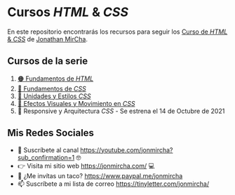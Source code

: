 # Cursos _HTML_ & _CSS_

En este repositorio encontrarás los recursos para seguir los [Curso de _HTML_ & _CSS_](https://www.youtube.com/playlist?list=PLvq-jIkSeTUZYcX9SYwVe7f66afwd9qk_) de [Jonathan MirCha](https://jonmircha.com/).

## Cursos de la serie

1. [🟠 Fundamentos de _HTML_](https://www.youtube.com/watch?v=-oK6zL01fNM)
1. [🔵 Fundamentos de _CSS_](https://www.youtube.com/watch?v=K3xmRF8ab1o)
1. [🔵 Unidades y Estilos _CSS_](https://www.youtube.com/watch?v=p_lT7AgpEMU)
1. [🔵 Efectos Visuales y Movimiento en _CSS_](https://www.youtube.com/watch?v=mVhoGXkDbMw)
1. 🔴 Responsive y Arquitectura _CSS_ - Se estrena el 14 de Octubre de 2021

## Mis Redes Sociales

- 🔔 Suscríbete al canal https://youtube.com/jonmircha?sub_confirmation=1 🤓
- 👉 Visita mi sitio web https://jonmircha.com/ 💻
- 🌮 ¿Me invítas un taco? https://www.paypal.me/jonmircha
- 📫 Suscríbete a mi lista de correo https://tinyletter.com/jonmircha/
